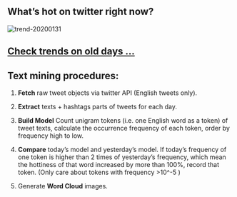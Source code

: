 ## What’s hot on twitter right now?

![trend-20200131][wordcloud]

[wordcloud]: https://raw.githubusercontent.com/xdqc/tweet-trend-everyday/master/word-cloud/trend-20200131.png?token=AF5V4P7ADR6KQBZ4CEDTNIK6AXRMU "trend-20200131"

## [Check trends on old days ...](https://github.com/xdqc/tweet-trend-everyday/tree/master/word-cloud)

## Text mining procedures:

1. **Fetch** raw tweet objects via twitter API (English tweets only).

2. **Extract** texts + hashtags parts of tweets for each day.

3. **Build Model** Count unigram tokens (i.e. one English word as a token) of tweet texts, calculate the occurrence frequency of each token, order by frequency high to low.

4. **Compare** today’s model and yesterday’s model. If today’s frequency of one token is higher than 2 times of yesterday’s frequency, which mean the hottiness of that word increased by more than 100%, record that token. (Only care about tokens with frequency >10^-5 )

5. Generate **Word Cloud** images.
